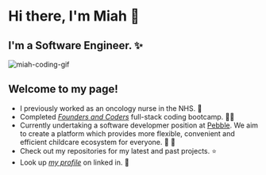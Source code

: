 
# Hi there, I'm Miah :wave:
## I'm a Software Engineer. :sparkles:

![miah-coding-gif](https://user-images.githubusercontent.com/78933903/135720448-d4a9f456-d9d8-432f-905c-964686dc8f55.gif)

## Welcome to my page!

* I previously worked as an oncology nurse in the NHS. :blue_heart:
* Completed *[Founders and Coders](https://www.foundersandcoders.com/)* full-stack coding bootcamp. 🏋️‍♀️
* Currently undertaking a software developmer position at [Pebble](https://www.bookpebble.co.uk/). We aim to create a platform which provides more flexible, convenient and efficient childcare ecosystem for everyone. :seedling: 🚸
* Check out my repositories for my latest and past projects. :star:
* Look up *[my profile](https://www.linkedin.com/in/miahbates)* on linked in. :dizzy:









